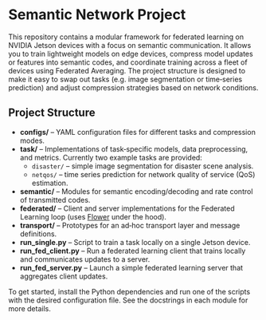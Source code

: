 # Semantic Network Project

This repository contains a modular framework for federated learning on NVIDIA Jetson devices with a focus on semantic communication.  It allows you to train lightweight models on edge devices, compress model updates or features into semantic codes, and coordinate training across a fleet of devices using Federated Averaging.  The project structure is designed to make it easy to swap out tasks (e.g. image segmentation or time‑series prediction) and adjust compression strategies based on network conditions.

## Project Structure

- **configs/** – YAML configuration files for different tasks and compression modes.
- **task/** – Implementations of task‑specific models, data preprocessing, and metrics.  Currently two example tasks are provided:
  - `disaster/` – simple image segmentation for disaster scene analysis.
  - `netqos/` – time series prediction for network quality of service (QoS) estimation.
- **semantic/** – Modules for semantic encoding/decoding and rate control of transmitted codes.
- **federated/** – Client and server implementations for the Federated Learning loop (uses [Flower](https://flower.dev/) under the hood).
- **transport/** – Prototypes for an ad‑hoc transport layer and message definitions.
- **run_single.py** – Script to train a task locally on a single Jetson device.
- **run_fed_client.py** – Run a federated learning client that trains locally and communicates updates to a server.
- **run_fed_server.py** – Launch a simple federated learning server that aggregates client updates.

To get started, install the Python dependencies and run one of the scripts with the desired configuration file.  See the docstrings in each module for more details.
